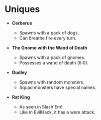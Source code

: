 # Uniques

- **Cerberus**
  - Spawns with a pack of dogs.
  - Can breathe fire every turn.

- **The Gnome with the Wand of Death**
  - Spawns with a pack of gnomes.
  - Possesses a wand of death (6:0).

- **Dudley**
  - Spawns with random monsters.
  - Squad monsters have special names.

- **Rat King**
  - As seen in Slash'Em!
  - Like in EvilHack, it has a were attack.
